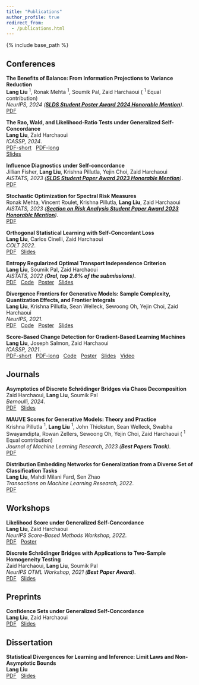 ```yaml
---
title: "Publications"
author_profile: true
redirect_from:
  - /publications.html
---
```


{% include base_path %}

<!-- Leave two spaces at the end -->

## Conferences

**The Benefits of Balance: From Information Projections to Variance Reduction**  
**Lang Liu** $^1$, Ronak Mehta $^1$, Soumik Pal, Zaid Harchaoui ( $^1$ Equal contribution)  
*NeurIPS, 2024 ([**SLDS Student Poster Award 2024 Honorable Mention**](https://sites.google.com/view/slds2024/menu/contributed-posters-and-student-paper-competition?authuser=0))*.  
[PDF](https://arxiv.org/abs/2408.15065) &nbsp;  

**The Rao, Wald, and Likelihood-Ratio Tests under Generalized Self-Concordance**  
**Lang Liu**, Zaid Harchaoui  
*ICASSP, 2024*.  
[PDF-short](/files/icassp2024-conf-set.pdf) &nbsp;
[PDF-long](https://arxiv.org/abs/2301.00260) &nbsp;  
[Slides](/files/icassp2024-conf-set-poster.pdf) &nbsp;  

**Influence Diagnostics under Self-concordance**  
Jillian Fisher, **Lang Liu**, Krishna Pillutla, Yejin Choi, Zaid Harchaoui  
*AISTATS, 2023 ([**SLDS Student Paper Award 2023 Honorable Mention**](https://amstat.connectedcommunity.org/discussion/2023-slds-student-paper-award-results))*.  
[PDF](http://arxiv.org/abs/2212.04014) &nbsp;  

**Stochastic Optimization for Spectral Risk Measures**  
Ronak Mehta, Vincent Roulet, Krishna Pillutla, **Lang Liu**, Zaid Harchaoui  
*AISTATS, 2023 ([**Section on Risk Analysis Student Paper Award 2023 Honorable Mention**](https://community.amstat.org/riskanalysissection/awards/studentaward/description))*.  
[PDF](https://arxiv.org/abs/2212.05149) &nbsp;  

**Orthogonal Statistical Learning with Self-Concordant Loss**  
**Lang Liu**, Carlos Cinelli, Zaid Harchaoui  
*COLT 2022*.  
[PDF](https://arxiv.org/abs/2205.00350) &nbsp;
[Slides](/files/COLT2022-score-slides.pdf) &nbsp;  

**Entropy Regularized Optimal Transport Independence Criterion**  
**Lang Liu**, Soumik Pal, Zaid Harchaoui  
*AISTATS, 2022 (**Oral, top 2.6% of the submissions**)*.  
[PDF](http://arxiv.org/abs/2112.15265) &nbsp;
[Code](https://github.com/langliu95/etic-experiments) &nbsp;
[Poster](/files/aistats2022-etic-poster.pdf) &nbsp;
[Slides](/files/aistats2022-etic-slides.pdf) &nbsp;  

**Divergence Frontiers for Generative Models: Sample Complexity, Quantization Effects, and Frontier Integrals**  
**Lang Liu**, Krishna Pillutla, Sean Welleck, Sewoong Oh, Yejin Choi, Zaid Harchaoui  
*NeurIPS, 2021*.  
[PDF](https://arxiv.org/abs/2106.07898) &nbsp;
[Code](https://github.com/langliu95/divergence-frontier-bounds) &nbsp;
[Poster](/files/neurips2021-fi-poster.pdf) &nbsp;
[Slides](/files/neurips2021-fi-slides.pdf) &nbsp;  

**Score-Based Change Detection for Gradient-Based Learning Machines**  
**Lang Liu**, Joseph Salmon, Zaid Harchaoui  
*ICASSP, 2021*.  
[PDF-short](/files/ICASSP2021-autotest.pdf) &nbsp;
[PDF-long](https://arxiv.org/abs/2106.14122) &nbsp;
[Code](https://github.com/langliu95/autodetect) &nbsp;
[Poster](/files/ICASSP2021-autotest-poster.pdf) &nbsp;
[Slides](/files/ICASSP2021-autotest-slides.pdf) &nbsp;
[Video](https://sites.stat.washington.edu/people/liu16/video/icassp2021-autotest.mp4) &nbsp;  
<!-- ![Monitoring](/images/monitoring.png) -->


## Journals

**Asymptotics of Discrete Schrödinger Bridges via Chaos Decomposition**  
Zaid Harchaoui, **Lang Liu**, Soumik Pal  
*Bernoulli, 2024*.  
[PDF](https://projecteuclid.org/journals/bernoulli/volume-30/issue-3/Asymptotics-of-discrete-Schrödinger-bridges-via-chaos-decomposition/10.3150/23-BEJ1659.full) &nbsp;
[Slides](/files/2020-eot-slides.pdf) &nbsp;  

**MAUVE Scores for Generative Models: Theory and Practice**  
Krishna Pillutla $^1$, **Lang Liu** $^1$, John Thickstun, Sean Welleck, Swabha Swayamdipta, Rowan Zellers, Sewoong Oh, Yejin Choi, Zaid Harchaoui ( $^1$ Equal contribution)  
*Journal of Machine Learning Research, 2023 (**Best Papers Track**).*  
[PDF](https://www.jmlr.org/papers/volume24/23-0023/23-0023.pdf) &nbsp;   

**Distribution Embedding Networks for Generalization from a Diverse Set of Classification Tasks**  
**Lang Liu**, Mahdi Milani Fard, Sen Zhao  
*Transactions on Machine Learning Research, 2022*.  
[PDF](https://arxiv.org/abs/2202.01940) &nbsp;  


## Workshops

**Likelihood Score under Generalized Self-Concordance**  
**Lang Liu**, Zaid Harchaoui  
*NeurIPS Score-Based Methods Workshop, 2022*.  
[PDF](/files/sbm2022-conf-set.pdf) &nbsp;
[Poster](/files/sbm2022-conf-set-poster.pdf) &nbsp;  

**Discrete Schrödinger Bridges with Applications to Two-Sample Homogeneity Testing**  
Zaid Harchaoui, **Lang Liu**, Soumik Pal  
*NeurIPS OTML Workshop, 2021 (**Best Paper Award**)*.  
[PDF](/files/OTML2021-eot.pdf) &nbsp;
[Slides](/files/OTML2021-eot-slides.pdf) &nbsp;  
<!-- [Slides](/files/2020_eot_slides.pdf) &nbsp;   -->


## Preprints

**Confidence Sets under Generalized Self-Concordance**  
**Lang Liu**, Zaid Harchaoui  
[PDF](https://arxiv.org/abs/2301.00260) &nbsp;
[Slides](/files/ifds2022-conf-set-slides.pdf) &nbsp;  

<!-- [Demo](https://sites.stat.washington.edu/people/liu16/eot/) &nbsp;   -->


## Dissertation

**Statistical Divergences for Learning and Inference: Limit Laws and Non-Asymptotic Bounds**  
**Lang Liu**  
[PDF](https://digital.lib.washington.edu/researchworks/bitstream/handle/1773/49764/Liu_washington_0250E_25117.pdf?sequence=1&isAllowed=y) &nbsp;
[Slides](/files/final.pdf) &nbsp;
